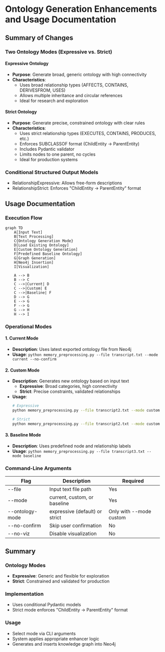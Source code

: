 # Ontology Generation Enhancements and Usage Documentation

## Summary of Changes

### Two Ontology Modes (Expressive vs. Strict)

#### Expressive Ontology
- **Purpose**: Generate broad, generic ontology with high connectivity
- **Characteristics**:
  - Uses broad relationship types (AFFECTS, CONTAINS, DERIVESFROM, USES)
  - Allows multiple inheritance and circular references
  - Ideal for research and exploration

#### Strict Ontology
- **Purpose**: Generate precise, constrained ontology with clear rules
- **Characteristics**:
  - Uses strict relationship types (EXECUTES, CONTAINS, PRODUCES, etc.)
  - Enforces SUBCLASSOF format (ChildEntity -> ParentEntity)
  - Includes Pydantic validator
  - Limits nodes to one parent, no cycles
  - Ideal for production systems

### Conditional Structured Output Models
- RelationshipExpressive: Allows free-form descriptions
- RelationshipStrict: Enforces "ChildEntity -> ParentEntity" format

## Usage Documentation

### Execution Flow

```mermaid
graph TD
    A[Input Text]
    B[Text Processing]
    C{Ontology Generation Mode}
    D[Load Existing Ontology]
    E[Custom Ontology Generation]
    F[Predefined Baseline Ontology]
    G[Graph Generation]
    H[Neo4j Insertion]
    I[Visualization]
    
    A --> B
    B --> C
    C -->|Current| D
    C -->|Custom| E
    C -->|Baseline| F
    D --> G
    E --> G
    F --> G
    G --> H
    H --> I
```

### Operational Modes

#### 1. Current Mode
- **Description**: Uses latest exported ontology file from Neo4j
- **Usage**: `python memory_preprocessing.py --file transcript.txt --mode current --no-confirm`

#### 2. Custom Mode
- **Description**: Generates new ontology based on input text
  - **Expressive**: Broad categories, high connectivity
  - **Strict**: Precise constraints, validated relationships
- **Usage**:
  ```bash
  # Expressive
  python memory_preprocessing.py --file transcript2.txt --mode custom --ontology-mode expressive
  
  # Strict
  python memory_preprocessing.py --file transcript2.txt --mode custom --ontology-mode strict
  ```

#### 3. Baseline Mode
- **Description**: Uses predefined node and relationship labels
- **Usage**: `python memory_preprocessing.py --file transcript3.txt --mode baseline`

### Command-Line Arguments

| Flag | Description | Required |
|------|-------------|----------|
| --file | Input text file path | Yes |
| --mode | current, custom, or baseline | Yes |
| --ontology-mode | expressive (default) or strict | Only with --mode custom |
| --no-confirm | Skip user confirmation | No |
| --no-viz | Disable visualization | No |

## Summary

### Ontology Modes
- **Expressive**: Generic and flexible for exploration
- **Strict**: Constrained and validated for production

### Implementation
- Uses conditional Pydantic models
- Strict mode enforces "ChildEntity -> ParentEntity" format

### Usage
- Select mode via CLI arguments
- System applies appropriate enhancer logic
- Generates and inserts knowledge graph into Neo4j
